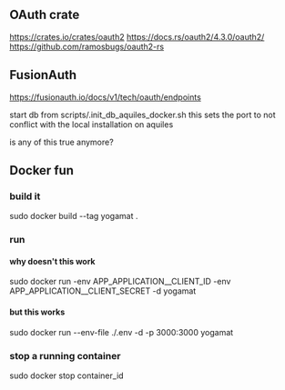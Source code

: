 ## OAuth crate
https://crates.io/crates/oauth2
https://docs.rs/oauth2/4.3.0/oauth2/
https://github.com/ramosbugs/oauth2-rs

## FusionAuth
https://fusionauth.io/docs/v1/tech/oauth/endpoints

start db from scripts/.init_db_aquiles_docker.sh
this sets the port to not conflict with the local installation on aquiles

is any of this true anymore?
## Docker fun
### build it
sudo docker build --tag yogamat . 
### run
#### why doesn't this work
sudo docker run -env APP_APPLICATION__CLIENT_ID -env APP_APPLICATION__CLIENT_SECRET -d yogamat
#### but this works
sudo docker run --env-file ./.env -d -p 3000:3000 yogamat
### stop a running container
sudo docker stop container_id



